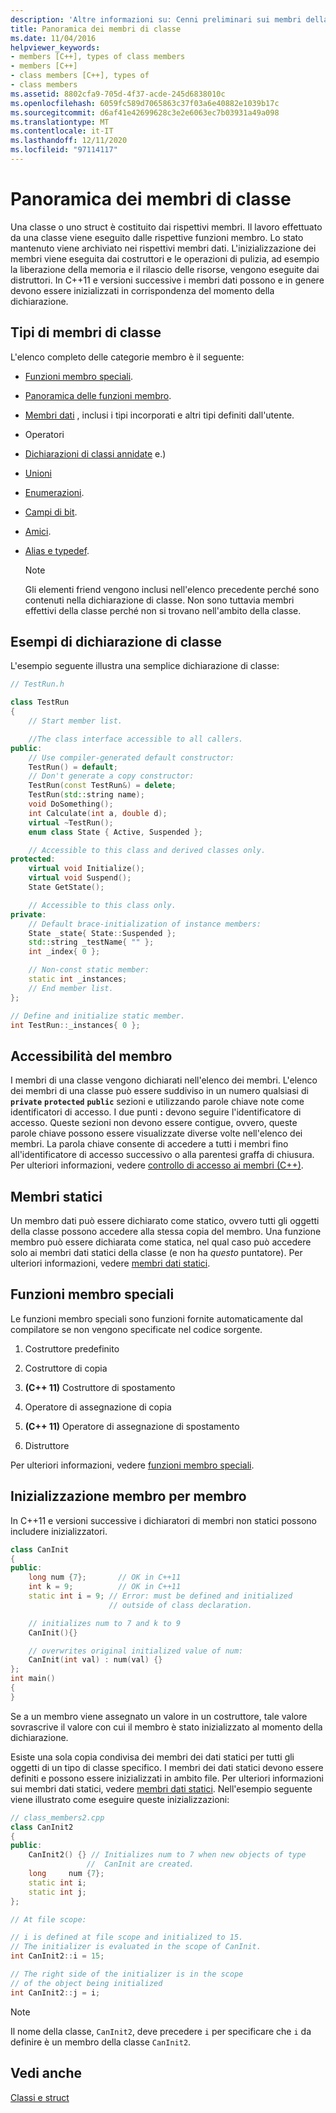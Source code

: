 ```yaml
---
description: 'Altre informazioni su: Cenni preliminari sui membri della classe'
title: Panoramica dei membri di classe
ms.date: 11/04/2016
helpviewer_keywords:
- members [C++], types of class members
- members [C++]
- class members [C++], types of
- class members
ms.assetid: 8802cfa9-705d-4f37-acde-245d6838010c
ms.openlocfilehash: 6059fc589d7065863c37f03a6e40882e1039b17c
ms.sourcegitcommit: d6af41e42699628c3e2e6063ec7b03931a49a098
ms.translationtype: MT
ms.contentlocale: it-IT
ms.lasthandoff: 12/11/2020
ms.locfileid: "97114117"
---
```

# <a name="class-member-overview"></a>Panoramica dei membri di classe

Una classe o uno struct è costituito dai rispettivi membri. Il lavoro effettuato da una classe viene eseguito dalle rispettive funzioni membro. Lo stato mantenuto viene archiviato nei rispettivi membri dati. L'inizializzazione dei membri viene eseguita dai costruttori e le operazioni di pulizia, ad esempio la liberazione della memoria e il rilascio delle risorse, vengono eseguite dai distruttori. In C++11 e versioni successive i membri dati possono e in genere devono essere inizializzati in corrispondenza del momento della dichiarazione.

## <a name="kinds-of-class-members"></a>Tipi di membri di classe

L'elenco completo delle categorie membro è il seguente:

- [Funzioni membro speciali](special-member-functions.md).

- [Panoramica delle funzioni membro](overview-of-member-functions.md).

- [Membri dati](static-members-cpp.md) , inclusi i tipi incorporati e altri tipi definiti dall'utente.

- Operatori

- [Dichiarazioni di classi annidate](nested-class-declarations.md) e.)

- [Unioni](unions.md)

- [Enumerazioni](../cpp/enumerations-cpp.md).

- [Campi di bit](../cpp/cpp-bit-fields.md).

- [Amici](../cpp/friend-cpp.md).

- [Alias e typedef](../cpp/aliases-and-typedefs-cpp.md).

    > [!NOTE]
    >  Gli elementi friend vengono inclusi nell'elenco precedente perché sono contenuti nella dichiarazione di classe. Non sono tuttavia membri effettivi della classe perché non si trovano nell'ambito della classe.

## <a name="example-class-declaration"></a>Esempi di dichiarazione di classe

L'esempio seguente illustra una semplice dichiarazione di classe:

```cpp
// TestRun.h

class TestRun
{
    // Start member list.

    //The class interface accessible to all callers.
public:
    // Use compiler-generated default constructor:
    TestRun() = default;
    // Don't generate a copy constructor:
    TestRun(const TestRun&) = delete;
    TestRun(std::string name);
    void DoSomething();
    int Calculate(int a, double d);
    virtual ~TestRun();
    enum class State { Active, Suspended };

    // Accessible to this class and derived classes only.
protected:
    virtual void Initialize();
    virtual void Suspend();
    State GetState();

    // Accessible to this class only.
private:
    // Default brace-initialization of instance members:
    State _state{ State::Suspended };
    std::string _testName{ "" };
    int _index{ 0 };

    // Non-const static member:
    static int _instances;
    // End member list.
};

// Define and initialize static member.
int TestRun::_instances{ 0 };
```

## <a name="member-accessibility"></a>Accessibilità del membro

I membri di una classe vengono dichiarati nell'elenco dei membri. L'elenco dei membri di una classe può essere suddiviso in un numero qualsiasi di **`private`** **`protected`** **`public`** sezioni e utilizzando parole chiave note come identificatori di accesso.  I due punti **:** devono seguire l'identificatore di accesso.  Queste sezioni non devono essere contigue, ovvero, queste parole chiave possono essere visualizzate diverse volte nell'elenco dei membri.  La parola chiave consente di accedere a tutti i membri fino all'identificatore di accesso successivo o alla parentesi graffa di chiusura. Per ulteriori informazioni, vedere [controllo di accesso ai membri (C++)](../cpp/member-access-control-cpp.md).

## <a name="static-members"></a>Membri statici

Un membro dati può essere dichiarato come statico, ovvero tutti gli oggetti della classe possono accedere alla stessa copia del membro. Una funzione membro può essere dichiarata come statica, nel qual caso può accedere solo ai membri dati statici della classe (e non ha *questo* puntatore). Per ulteriori informazioni, vedere [membri dati statici](../cpp/static-members-cpp.md).

## <a name="special-member-functions"></a>Funzioni membro speciali

Le funzioni membro speciali sono funzioni fornite automaticamente dal compilatore se non vengono specificate nel codice sorgente.

1. Costruttore predefinito

1. Costruttore di copia

1. **(C++ 11)** Costruttore di spostamento

1. Operatore di assegnazione di copia

1. **(C++ 11)** Operatore di assegnazione di spostamento

1. Distruttore

Per ulteriori informazioni, vedere [funzioni membro speciali](../cpp/special-member-functions.md).

## <a name="memberwise-initialization"></a>Inizializzazione membro per membro

In C++11 e versioni successive i dichiaratori di membri non statici possono includere inizializzatori.

```cpp
class CanInit
{
public:
    long num {7};       // OK in C++11
    int k = 9;          // OK in C++11
    static int i = 9; // Error: must be defined and initialized
                      // outside of class declaration.

    // initializes num to 7 and k to 9
    CanInit(){}

    // overwrites original initialized value of num:
    CanInit(int val) : num(val) {}
};
int main()
{
}
```

Se a un membro viene assegnato un valore in un costruttore, tale valore sovrascrive il valore con cui il membro è stato inizializzato al momento della dichiarazione.

Esiste una sola copia condivisa dei membri dei dati statici per tutti gli oggetti di un tipo di classe specifico. I membri dei dati statici devono essere definiti e possono essere inizializzati in ambito file. Per ulteriori informazioni sui membri dati statici, vedere [membri dati statici](../cpp/static-members-cpp.md). Nell'esempio seguente viene illustrato come eseguire queste inizializzazioni:

```cpp
// class_members2.cpp
class CanInit2
{
public:
    CanInit2() {} // Initializes num to 7 when new objects of type
                 //  CanInit are created.
    long     num {7};
    static int i;
    static int j;
};

// At file scope:

// i is defined at file scope and initialized to 15.
// The initializer is evaluated in the scope of CanInit.
int CanInit2::i = 15;

// The right side of the initializer is in the scope
// of the object being initialized
int CanInit2::j = i;
```

> [!NOTE]
> Il nome della classe, `CanInit2`, deve precedere `i` per specificare che `i` da definire è un membro della classe `CanInit2`.

## <a name="see-also"></a>Vedi anche

[Classi e struct](../cpp/classes-and-structs-cpp.md)
